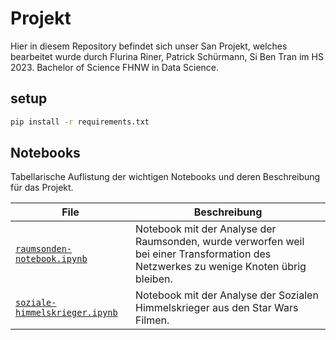 # Projekt

Hier in diesem Repository befindet sich unser San Projekt, welches bearbeitet wurde durch Flurina Riner, Patrick Schürmann, Si Ben Tran im HS 2023. Bachelor of Science FHNW in Data Science.

## setup

```bash
pip install -r requirements.txt
```

## Notebooks

Tabellarische Auflistung der wichtigen Notebooks und deren Beschreibung für das Projekt.

| File | Beschreibung |
| --- | --- |
| [`raumsonden-notebook.ipynb`](raumsonden-notebook.ipynb) | Notebook mit der Analyse der Raumsonden, wurde verworfen weil bei einer Transformation des Netzwerkes zu wenige Knoten übrig bleiben. |
| [`soziale-himmelskrieger.ipynb`](soziale-himmelskrieger.ipynb) | Notebook mit der Analyse der Sozialen Himmelskrieger aus den Star Wars Filmen. |